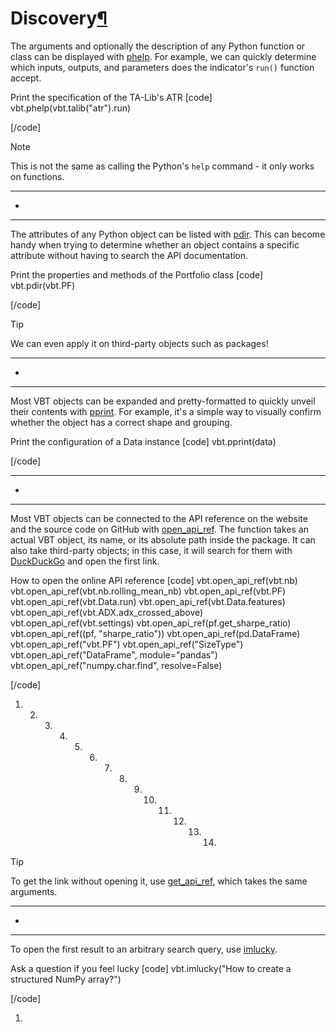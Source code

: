 # Discovery[¶](https://vectorbt.pro/pvt_7a467f6b/cookbook/discovery/#discovery "Permanent link")

The arguments and optionally the description of any Python function or class can be displayed with [phelp](https://vectorbt.pro/pvt_7a467f6b/api/utils/formatting/#vectorbtpro.utils.formatting.phelp). For example, we can quickly determine which inputs, outputs, and parameters does the indicator's `run()` function accept.

Print the specification of the TA-Lib's ATR
[code]
 [](https://vectorbt.pro/pvt_7a467f6b/cookbook/discovery/#__codelineno-0-1)vbt.phelp(vbt.talib("atr").run)
 
[/code]

Note

This is not the same as calling the Python's `help` command - it only works on functions.


* * *

+


* * *

The attributes of any Python object can be listed with [pdir](https://vectorbt.pro/pvt_7a467f6b/api/utils/formatting/#vectorbtpro.utils.formatting.pdir). This can become handy when trying to determine whether an object contains a specific attribute without having to search the API documentation.

Print the properties and methods of the Portfolio class
[code]
 [](https://vectorbt.pro/pvt_7a467f6b/cookbook/discovery/#__codelineno-1-1)vbt.pdir(vbt.PF)
 
[/code]

Tip

We can even apply it on third-party objects such as packages!


* * *

+


* * *

Most VBT objects can be expanded and pretty-formatted to quickly unveil their contents with [pprint](https://vectorbt.pro/pvt_7a467f6b/api/utils/formatting/#vectorbtpro.utils.formatting.pprint). For example, it's a simple way to visually confirm whether the object has a correct shape and grouping.

Print the configuration of a Data instance
[code]
 [](https://vectorbt.pro/pvt_7a467f6b/cookbook/discovery/#__codelineno-2-1)vbt.pprint(data)
 
[/code]


* * *

+


* * *

Most VBT objects can be connected to the API reference on the website and the source code on GitHub with [open_api_ref](https://vectorbt.pro/pvt_7a467f6b/api/utils/module_/#vectorbtpro.utils.module.open_api_ref). The function takes an actual VBT object, its name, or its absolute path inside the package. It can also take third-party objects; in this case, it will search for them with [ DuckDuckGo](https://duckduckgo.com/) and open the first link.

How to open the online API reference
[code]
 [](https://vectorbt.pro/pvt_7a467f6b/cookbook/discovery/#__codelineno-3-1)vbt.open_api_ref(vbt.nb) 
 [](https://vectorbt.pro/pvt_7a467f6b/cookbook/discovery/#__codelineno-3-2)vbt.open_api_ref(vbt.nb.rolling_mean_nb) 
 [](https://vectorbt.pro/pvt_7a467f6b/cookbook/discovery/#__codelineno-3-3)vbt.open_api_ref(vbt.PF) 
 [](https://vectorbt.pro/pvt_7a467f6b/cookbook/discovery/#__codelineno-3-4)vbt.open_api_ref(vbt.Data.run) 
 [](https://vectorbt.pro/pvt_7a467f6b/cookbook/discovery/#__codelineno-3-5)vbt.open_api_ref(vbt.Data.features) 
 [](https://vectorbt.pro/pvt_7a467f6b/cookbook/discovery/#__codelineno-3-6)vbt.open_api_ref(vbt.ADX.adx_crossed_above) 
 [](https://vectorbt.pro/pvt_7a467f6b/cookbook/discovery/#__codelineno-3-7)vbt.open_api_ref(vbt.settings) 
 [](https://vectorbt.pro/pvt_7a467f6b/cookbook/discovery/#__codelineno-3-8)vbt.open_api_ref(pf.get_sharpe_ratio) 
 [](https://vectorbt.pro/pvt_7a467f6b/cookbook/discovery/#__codelineno-3-9)vbt.open_api_ref((pf, "sharpe_ratio")) 
 [](https://vectorbt.pro/pvt_7a467f6b/cookbook/discovery/#__codelineno-3-10)vbt.open_api_ref(pd.DataFrame) 
 [](https://vectorbt.pro/pvt_7a467f6b/cookbook/discovery/#__codelineno-3-11)vbt.open_api_ref("vbt.PF") 
 [](https://vectorbt.pro/pvt_7a467f6b/cookbook/discovery/#__codelineno-3-12)vbt.open_api_ref("SizeType") 
 [](https://vectorbt.pro/pvt_7a467f6b/cookbook/discovery/#__codelineno-3-13)vbt.open_api_ref("DataFrame", module="pandas") 
 [](https://vectorbt.pro/pvt_7a467f6b/cookbook/discovery/#__codelineno-3-14)vbt.open_api_ref("numpy.char.find", resolve=False) 
 
[/code]

 1. 2. 3. 4. 5. 6. 7. 8. 9. 10. 11. 12. 13. 14. 

Tip

To get the link without opening it, use [get_api_ref](https://vectorbt.pro/pvt_7a467f6b/api/utils/module_/#vectorbtpro.utils.module.get_api_ref), which takes the same arguments.


* * *

+


* * *

To open the first result to an arbitrary search query, use [imlucky](https://vectorbt.pro/pvt_7a467f6b/api/utils/module_/#vectorbtpro.utils.module.imlucky).

Ask a question if you feel lucky
[code]
 [](https://vectorbt.pro/pvt_7a467f6b/cookbook/discovery/#__codelineno-4-1)vbt.imlucky("How to create a structured NumPy array?") 
 
[/code]

 1.